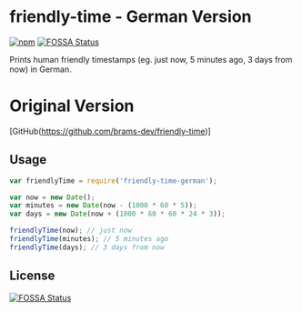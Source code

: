 # friendly-time - German Version
[![npm](https://img.shields.io/npm/v/friendly-time-german.svg)](https://www.npmjs.com/package/friendly-time-german)
[![FOSSA Status](https://app.fossa.io/api/projects/git%2Bgithub.com%2Fbram-codes%2Ffriendly-time.svg?type=shield)](https://app.fossa.io/projects/git%2Bgithub.com%2Fbram-codes%2Ffriendly-time?ref=badge_shield)

Prints human friendly timestamps (eg. just now, 5 minutes ago, 3 days from now) in German.

# Original Version
[GitHub(https://github.com/brams-dev/friendly-time)]

## Usage

```javascript
var friendlyTime = require('friendly-time-german');

var now = new Date();
var minutes = new Date(now - (1000 * 60 * 5));
var days = new Date(now + (1000 * 60 * 60 * 24 * 3));

friendlyTime(now); // just now
friendlyTime(minutes); // 5 minutes ago
friendlyTime(days); // 3 days from now
```


## License
[![FOSSA Status](https://app.fossa.io/api/projects/git%2Bgithub.com%2Fbram-codes%2Ffriendly-time.svg?type=large)](https://app.fossa.io/projects/git%2Bgithub.com%2Fbram-codes%2Ffriendly-time?ref=badge_large)